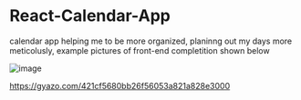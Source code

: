 # React-Calendar-App
calendar app helping me to be more organized, planinng out my days more meticolusly, example pictures of front-end completition shown below


![image](https://github.com/Octrainn/React-Calendar-App/assets/117962555/4c016da2-b6a5-4bd9-874e-8ec947b52f98)



https://gyazo.com/421cf5680bb26f56053a821a828e3000
